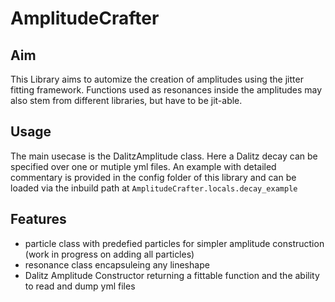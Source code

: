 # AmplitudeCrafter
## Aim
This Library aims to automize the creation of amplitudes using the jitter fitting framework. Functions used as resonances inside the amplitudes may also stem from different libraries, but have to be jit-able. 

## Usage
The main usecase is the DalitzAmplitude class. Here a Dalitz decay can be specified over one or mutiple yml files. 
An example with detailed commentary is provided in the config folder of this library and can be loaded via the inbuild path at
```AmplitudeCrafter.locals.decay_example```

## Features
- particle class with predefied particles for simpler amplitude construction (work in progress on adding all particles)
- resonance class encapsuleing any lineshape
- Dalitz Amplitude Constructor returning a fittable function and the ability to read and dump yml files
